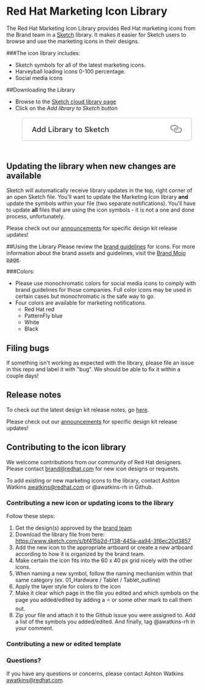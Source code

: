 # Red Hat Marketing Icon Library
The Red Hat Marketing Icon Library provides Red Hat marketing icons from the Brand team in a [Sketch](https://www.sketchapp.com/) library. It makes it easier for Sketch users to browse and use the marketing icons in their designs.

###The icon library includes:

* Sketch symbols for all of the latest marketing icons.
* Harveyball loading icons 0-100 percentage.
* Social media icons

##Downloading the Library
* Browse to the [Sketch cloud library page](https://www.sketch.com/s/bf415b2d-f138-445a-aa94-3f6ec20d3857)
* Click on the *Add library to Sketch* button ![Add library button](images/Sketch--add-library-button.png)

## Updating the library when new changes are available
Sketch will automatically receive library updates in the top, right corner of an open Sketch file. You'll want to update the Marketing Icon library **and** update the symbols within your file (two separate notifications). You'll have to update **all** files that are using the icon symbols - it is not a one and done process, unfortunately.

Please check out our [announcements](https://github.com/patternfly/patternfly-design-kit/blob/master/Announcements.md) for specific design kit release updates!

##Using the Library
Please review the [brand guidelines](https://docs.google.com/presentation/d/1hWN_blHI16nvj8ZoOF9E34d40rgpjeiWjNgZ4TB8JzY/edit) for icons. For more information about the brand assets and guidelines, visit the [Brand Mojo page](https://mojo.redhat.com/groups/brand-communities).

###Colors:
* Please use monochromatic colors for social media icons to comply with brand guidelines for those companies. Full color icons may be used in certain cases but monochromatic is the safe way to go.
* Four colors are available for marketing notifications.
  * Red Hat red
  * PatternFly blue
  * White
  * Black

## Filing bugs
If something isn't working as expected with the library, please file an issue in this repo and label it with "bug". We should be able to fix it within a couple days!

## Release notes
To check out the latest design kit release notes, go [here](https://github.com/rh-uxd/marketing-icons/blob/master/release-notes/).

Please check out our [announcements](https://github.com/rh-uxd/marketing-icons/blob/master/Announcements.md) for specific design kit release updates!

## Contributing to the icon library
We welcome contributions from our community of Red Hat designers. Please contact [brand@redhat.com](mailto:brand@redhat.com) for new icon designs or requests.  

To add existing or new marketing icons to the library, contact Ashton Watkins [awatkins@redhat.com](mailto:awatkins@redhat.com) or @awatkins-rh in Github.

### Contributing a new icon or updating icons to the library
Follow these steps:
1. Get the design(s) approved by the [brand team](mailto:brand@redhat.com)
1. Download the library file from here: https://www.sketch.com/s/bf415b2d-f138-445a-aa94-3f6ec20d3857
2. Add the new icon to the appropriate artboard or create a new artboard according to how it is organized by the brand team.
3. Make certain the icon fits into the 60 x 40 px grid nicely with the other icons.
4. When naming a new symbol, follow the naming mechanism within that same category (ex. 01_Hardware / Tablet / Tablet_outline)
5. Apply the layer style for colors to the icon
6. Make it clear which page in the file you edited and which symbols on the page you added/edited by adding a ⭐️ or some other mark to call them out.
7. Zip your file and attach it to the Github issue you were assigned to. Add a list of the symbols you added/edited. And finally, tag @awatkins-rh in your comment.
### Contributing a new or edited template

### Questions?
If you have any questions or concerns, please contact Ashton Watkins [awatkins@redhat.com](mailto:awatkins@redhat.com).
